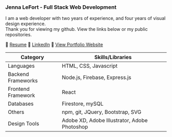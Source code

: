 ### Jenna LeFort - Full Stack Web Development

I am a web developer with two years of experience, and four years of visual design experience.  
Thank you for viewing my github. View the links below or my public repositories.

 :round_pushpin: [Resume](https://drive.google.com/file/d/1Bd_pNXf01Lb9RDj0iAKWXHVamgNWyY29/view?usp=sharing)
 :round_pushpin: [LinkedIn](https://www.linkedin.com/in/jennalefort/)
 :round_pushpin: [View Portfolio Website](https://www.jennalefort.com/)  


| Category | Skills/Libraries |
| --- | --- |
| Languages | HTML, CSS, Javascript |
| Backend Frameworks | Node.js, Firebase, Express.js |
| Frontend Framework | React |
| Databases | Firestore, mySQL |
| Others | npm, git, JQuery, Bootstrap, SVG |
| Design Tools | Adobe XD, Adobe Illustrator, Adobe Photoshop |


